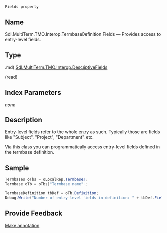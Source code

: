 

# 
    Fields property




## Name

Sdl.MultiTerm.TMO.Interop.TermbaseDefinition.Fields —          Provides access to entry-level fields.



## Type
.md)
[Sdl.MultiTerm.TMO.Interop.DescriptiveFields](Sdl.MultiTerm.TMO.Interop.DescriptiveFields.md)

(read)



## Index Parameters
*none*


## Description



Entry-level fields refer to the whole entry as such. Typically those are fields like "Subject", "Project", "Department", etc.

Via this class you can programmatically access entry-level fields defined in the termbase definition.



## Sample


```cs
Termbases oTbs = oLocalRep.Termbases;
Termbase oTb = oTbs["Termbase name"];

TermbaseDefinition tbDef = oTb.Definition;
Debug.Write("Number of entry-level fields in definition: " + tbDef.Fields.Count.ToString());
```



## Provide Feedback

[Make annotation](mailto:sdk-feedback@sdl.com&amp;subject=Reference%20for%20Sdl.MultiTerm.TMO.Interop.TermbaseDefinition.Fields)

